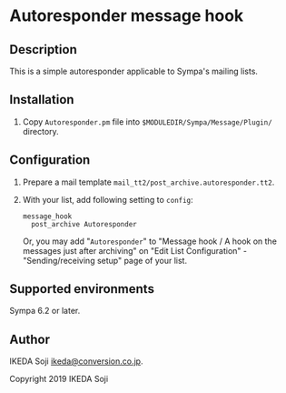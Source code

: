 Autoresponder message hook
==========================

Description
-----------

This is a simple autoresponder applicable to Sympa's mailing lists.

Installation
------------

  1. Copy `Autoresponder.pm` file into `$MODULEDIR/Sympa/Message/Plugin/`
     directory.

Configuration
-------------

  1. Prepare a mail template `mail_tt2/post_archive.autoresponder.tt2`.

  2. With your list, add following setting to `config`:
     ``` code
     message_hook
       post_archive Autoresponder
     ```
     Or, you may add "`Autoresponder`" to
     "Message hook / A hook on the messages just after archiving" on
     "Edit List Configuration" - "Sending/receiving setup" page of your list.

Supported environments
----------------------

Sympa 6.2 or later.

Author
------

IKEDA Soji <ikeda@conversion.co.jp>.

Copyright 2019 IKEDA Soji

